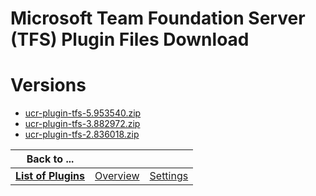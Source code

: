 
Microsoft Team Foundation Server (TFS) Plugin Files Download
============================================================

# Versions

- [ucr-plugin-tfs-5.953540.zip](https://raw.githubusercontent.com/osmsnbey/todelete2/main/files/UCR/ucr-plugin-tfs/ucr-plugin-tfs-5.953540.zip)
- [ucr-plugin-tfs-3.882972.zip](https://raw.githubusercontent.com/osmsnbey/todelete2/main/files/UCR/ucr-plugin-tfs/ucr-plugin-tfs-3.882972.zip)
- [ucr-plugin-tfs-2.836018.zip]()

|Back to ...|||
| :---: | :---: | :---: |
|[**List of Plugins**](../../index.md)|[Overview](./overview.md)|[Settings](./settings.md)|
